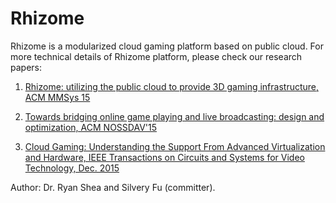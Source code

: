 # Rhizome

Rhizome is a modularized cloud gaming platform based on public cloud. For more technical details of Rhizome platform, please check our research papers:

1. [Rhizome: utilizing the public cloud to provide 3D gaming infrastructure, ACM MMSys
15](https://www.google.com)

2. [Towards bridging online game playing and live broadcasting: design and optimization, ACM NOSSDAV'15](http://dl.acm.org/citation.cfm?id=2736089)

3. [Cloud Gaming: Understanding the Support From Advanced Virtualization and Hardware, IEEE Transactions on Circuits and Systems for Video Technology, Dec. 2015](http://ieeexplore.ieee.org/document/7137668/)

Author: Dr. Ryan Shea and Silvery Fu (committer).
